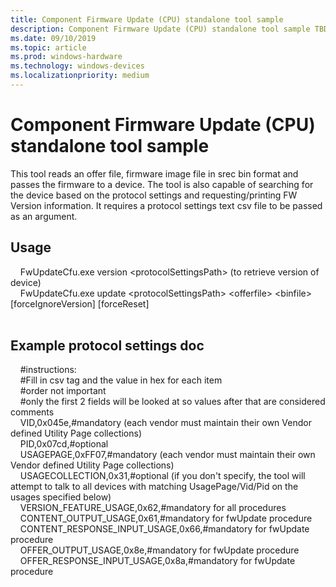 ```yaml
---
title: Component Firmware Update (CPU) standalone tool sample
description: Component Firmware Update (CPU) standalone tool sample TBD
ms.date: 09/10/2019
ms.topic: article
ms.prod: windows-hardware
ms.technology: windows-devices
ms.localizationpriority: medium
---
```


# Component Firmware Update (CPU) standalone tool sample

This tool reads an offer file, firmware image file in srec bin format and passes the firmware to a device.  The tool is also capable of searching for the device based on the protocol settings and requesting/printing FW Version information.
It requires a protocol settings text csv file to be passed as an argument.

## Usage
&nbsp;&nbsp;&nbsp;&nbsp;FwUpdateCfu.exe version \<protocolSettingsPath\> (to retrieve version of device)<br>
&nbsp;&nbsp;&nbsp;&nbsp;FwUpdateCfu.exe update \<protocolSettingsPath\> \<offerfile\> \<binfile\> [forceIgnoreVersion] [forceReset]<br><br>
  
## Example protocol settings doc
&nbsp;&nbsp;&nbsp;&nbsp;#instructions:<br>
&nbsp;&nbsp;&nbsp;&nbsp;#Fill in csv tag and the value in hex for each item<br>
&nbsp;&nbsp;&nbsp;&nbsp;#order not important<br>
&nbsp;&nbsp;&nbsp;&nbsp;#only the first 2 fields will be looked at so values after that are considered comments<br>
&nbsp;&nbsp;&nbsp;&nbsp;VID,0x045e,#mandatory (each vendor must maintain their own Vendor defined Utility Page collections)<br>
&nbsp;&nbsp;&nbsp;&nbsp;PID,0x07cd,#optional<br>
&nbsp;&nbsp;&nbsp;&nbsp;USAGEPAGE,0xFF07,#mandatory (each vendor must maintain their own Vendor defined Utility Page collections)<br>
&nbsp;&nbsp;&nbsp;&nbsp;USAGECOLLECTION,0x31,#optional (if you don't specify, the tool will attempt to talk to all devices with matching UsagePage/Vid/Pid on the usages specified below)<br>
&nbsp;&nbsp;&nbsp;&nbsp;VERSION_FEATURE_USAGE,0x62,#mandatory for all procedures<br>
&nbsp;&nbsp;&nbsp;&nbsp;CONTENT_OUTPUT_USAGE,0x61,#mandatory for fwUpdate procedure<br>
&nbsp;&nbsp;&nbsp;&nbsp;CONTENT_RESPONSE_INPUT_USAGE,0x66,#mandatory for fwUpdate procedure<br>
&nbsp;&nbsp;&nbsp;&nbsp;OFFER_OUTPUT_USAGE,0x8e,#mandatory for fwUpdate procedure<br>
&nbsp;&nbsp;&nbsp;&nbsp;OFFER_RESPONSE_INPUT_USAGE,0x8a,#mandatory for fwUpdate procedure<br>

